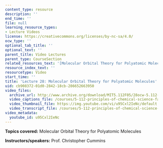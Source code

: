```yaml
---
content_type: resource
description: ''
end_time: ''
file: null
learning_resource_types:
- Lecture Videos
license: https://creativecommons.org/licenses/by-nc-sa/4.0/
ocw_type: ''
optional_tab_title: ''
optional_text: ''
parent_title: Video Lectures
parent_type: CourseSection
related_resources_text: '[Molecular Orbital Theory for Polyatomic Molecules (PDF)](/courses/5-112-principles-of-chemical-science-fall-2005/resources/lecture28)'
resource_index_text: ''
resourcetype: Video
start_time: ''
title: 'Lecture 28: Molecular Orbital Theory for Polyatomic Molecules'
uid: cb908372-01d0-2842-18cb-286652663950
video_files:
  archive_url: http://www.archive.org/download/MIT5.112F05/28ocw-5.112-21nov2005-220k.mp4
  video_captions_file: /courses/5-112-principles-of-chemical-science-fall-2005/6c36537012a35ad8b725410a1eda9870_u95Cxl2IeNc.vtt
  video_thumbnail_file: https://img.youtube.com/vi/u95Cxl2IeNc/default.jpg
  video_transcript_file: /courses/5-112-principles-of-chemical-science-fall-2005/bd9f332ca6ca83adc3cd22c98d29a59f_u95Cxl2IeNc.pdf
video_metadata:
  youtube_id: u95Cxl2IeNc
---
```


**Topics covered:** Molecular Orbital Theory for Polyatomic Molecules

**Instructors/speakers:** Prof. Christopher Cummins

